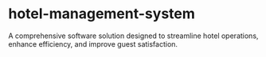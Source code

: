 # hotel-management-system
A comprehensive software solution designed to streamline hotel operations, enhance efficiency, and improve guest satisfaction.
